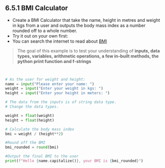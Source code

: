 ## 6.5.1 BMI Calculator
- Create a BMI Calculator that take the name, height in metres and weight in kgs from a user and outputs the body mass index as a number rounded off to a whole number.
- Try it out on your own first: 
- You can search the internet to read about [BMI](https://www.cdc.gov/healthyweight/assessing/bmi/childrens_BMI/childrens_BMI_formula.html)

>The goal of this example is to test your understanding of **inputs, data types, variables, arithmetic operations, a few in-built methods, the python print function and f-strings**

```python
  

# As the user for weight and height:
name = input("Please enter your name: ")
weight = input("Enter your weight in kgs: ")
height = input("Enter your height in meters: ")

# The data from the inputs is of string data type.
# Change the data types.

weight = float(weight)
height = float(height)

# Calculate the body mass index
bmi = weight / (height**2)

#Round off the BMI
bmi_rounded = round(bmi)

#Output the final BMI to the user
print(f"Hello {name.capitalize()}, your BMI is {bmi_rounded}")

```